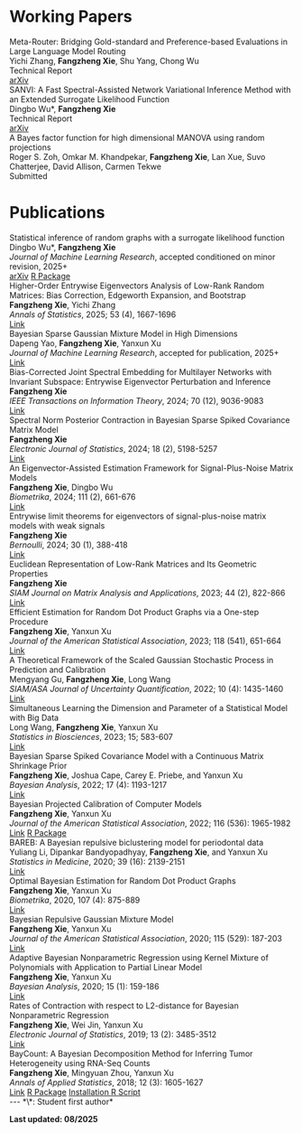 # Working Papers

<div class="publication-entry">
<div class="publication-title">Meta-Router: Bridging Gold-standard and Preference-based Evaluations in Large Language Model Routing
</div>
<div class="publication-authors">Yichi Zhang, <strong>Fangzheng Xie</strong>, Shu Yang, Chong Wu</div>
<div class="publication-venue">Technical Report</div>
<div class="publication-links">
<a href="https://arxiv.org/abs/2509.25535">arXiv</a>
</div>
</div>

<div class="publication-entry">
<div class="publication-title">SANVI: A Fast Spectral-Assisted Network Variational Inference Method with an Extended Surrogate Likelihood Function</div>
<div class="publication-authors">Dingbo Wu*, <strong>Fangzheng Xie</strong></div>
<div class="publication-venue">Technical Report</div>
<div class="publication-links">
<a href="https://arxiv.org/pdf/2509.00562">arXiv</a>
</div>
</div>

<div class="publication-entry">
<div class="publication-title">A Bayes factor function for high dimensional MANOVA using random projections</div>
<div class="publication-authors">Roger S. Zoh, Omkar M. Khandpekar, <strong>Fangzheng Xie</strong>, Lan Xue, Suvo Chatterjee, David Allison, Carmen Tekwe</div>
<div class="publication-venue">Submitted</div>
</div>

# Publications

<div class="publication-entry">
<div class="publication-title">Statistical inference of random graphs with a surrogate likelihood function</div>
<div class="publication-authors">Dingbo Wu*, <strong>Fangzheng Xie</strong></div>
<div class="publication-venue"><em>Journal of Machine Learning Research</em>, accepted conditioned on minor revision, 2025+</div>
<div class="publication-links">
<a href="https://arxiv.org/abs/2207.01702">arXiv</a>
<a href="/materials/lgraph_0.1.0.tar.gz">R Package</a>
</div>
</div>

<div class="publication-entry">
<div class="publication-title">Higher-Order Entrywise Eigenvectors Analysis of Low-Rank Random Matrices: Bias Correction, Edgeworth Expansion, and Bootstrap</div>
<div class="publication-authors"><strong>Fangzheng Xie</strong>, Yichi Zhang</div>
<div class="publication-venue"><em>Annals of Statistics</em>, 2025; 53 (4), 1667-1696</div>
<div class="publication-links">
<a href="https://projecteuclid.org/journals/annals-of-statistics/volume-53/issue-4/Higher-order-entrywise-eigenvectors-analysis-of-low-rank-random-matrices/10.1214/25-AOS2520.short">Link</a>
</div>
</div>

<div class="publication-entry">
<div class="publication-title">Bayesian Sparse Gaussian Mixture Model in High Dimensions</div>
<div class="publication-authors">Dapeng Yao, <strong>Fangzheng Xie</strong>, Yanxun Xu</div>
<div class="publication-venue"><em>Journal of Machine Learning Research</em>, accepted for publication, 2025+</div>
<div class="publication-links">
<a href="https://jmlr.org/papers/volume26/23-0142/23-0142.pdf">Link</a>
</div>
</div>

<div class="publication-entry">
<div class="publication-title">Bias-Corrected Joint Spectral Embedding for Multilayer Networks with Invariant Subspace: Entrywise Eigenvector Perturbation and Inference</div>
<div class="publication-authors"><strong>Fangzheng Xie</strong></div>
<div class="publication-venue"><em>IEEE Transactions on Information Theory</em>, 2024; 70 (12), 9036-9083</div>
<div class="publication-links">
<a href="https://ieeexplore.ieee.org/document/10701477">Link</a>
</div>
</div>

<div class="publication-entry">
<div class="publication-title">Spectral Norm Posterior Contraction in Bayesian Sparse Spiked Covariance Matrix Model</div>
<div class="publication-authors"><strong>Fangzheng Xie</strong></div>
<div class="publication-venue"><em>Electronic Journal of Statistics</em>, 2024; 18 (2), 5198-5257</div>
<div class="publication-links">
<a href="https://projecteuclid.org/journals/electronic-journal-of-statistics/volume-18/issue-2/Spectral-norm-posterior-contraction-in-Bayesian-sparse-spiked-covariance-matrix/10.1214/24-EJS2326.full">Link</a>
</div>
</div>

<div class="publication-entry">
<div class="publication-title">An Eigenvector-Assisted Estimation Framework for Signal-Plus-Noise Matrix Models</div>
<div class="publication-authors"><strong>Fangzheng Xie</strong>, Dingbo Wu</div>
<div class="publication-venue"><em>Biometrika</em>, 2024; 111 (2), 661-676</div>
<div class="publication-links">
<a href="https://academic.oup.com/biomet/advance-article-abstract/doi/10.1093/biomet/asad058/7277189">Link</a>
</div>
</div>

<div class="publication-entry">
<div class="publication-title">Entrywise limit theorems for eigenvectors of signal-plus-noise matrix models with weak signals</div>
<div class="publication-authors"><strong>Fangzheng Xie</strong></div>
<div class="publication-venue"><em>Bernoulli</em>, 2024; 30 (1), 388-418</div>
<div class="publication-links">
<a href="https://projecteuclid.org/journals/bernoulli/volume-30/issue-1/Entrywise-limit-theorems-for-eigenvectors-of-signal-plus-noise-matrix/10.3150/23-BEJ1602.short">Link</a>
</div>
</div>

<div class="publication-entry">
<div class="publication-title">Euclidean Representation of Low-Rank Matrices and Its Geometric Properties</div>
<div class="publication-authors"><strong>Fangzheng Xie</strong></div>
<div class="publication-venue"><em>SIAM Journal on Matrix Analysis and Applications</em>, 2023; 44 (2), 822-866</div>
<div class="publication-links">
<a href="https://epubs.siam.org/doi/full/10.1137/22M1489125">Link</a>
</div>
</div>

<div class="publication-entry">
<div class="publication-title">Efficient Estimation for Random Dot Product Graphs via a One-step Procedure</div>
<div class="publication-authors"><strong>Fangzheng Xie</strong>, Yanxun Xu</div>
<div class="publication-venue"><em>Journal of the American Statistical Association</em>, 2023; 118 (541), 651-664</div>
<div class="publication-links">
<a href="https://www.tandfonline.com/doi/abs/10.1080/01621459.2021.1948419?journalCode=uasa20">Link</a>
</div>
</div>

<div class="publication-entry">
<div class="publication-title">A Theoretical Framework of the Scaled Gaussian Stochastic Process in Prediction and Calibration</div>
<div class="publication-authors">Mengyang Gu, <strong>Fangzheng Xie</strong>, Long Wang</div>
<div class="publication-venue"><em>SIAM/ASA Journal of Uncertainty Quantification</em>, 2022; 10 (4): 1435-1460</div>
<div class="publication-links">
<a href="https://epubs.siam.org/doi/10.1137/21M1409949">Link</a>
</div>
</div>

<div class="publication-entry">
<div class="publication-title">Simultaneous Learning the Dimension and Parameter of a Statistical Model with Big Data</div>
<div class="publication-authors">Long Wang, <strong>Fangzheng Xie</strong>, Yanxun Xu</div>
<div class="publication-venue"><em>Statistics in Biosciences</em>, 2023; 15; 583-607</div>
<div class="publication-links">
<a href="https://link.springer.com/article/10.1007/s12561-021-09324-4">Link</a>
</div>
</div>

<div class="publication-entry">
<div class="publication-title">Bayesian Sparse Spiked Covariance Model with a Continuous Matrix Shrinkage Prior</div>
<div class="publication-authors"><strong>Fangzheng Xie</strong>, Joshua Cape, Carey E. Priebe, and Yanxun Xu</div>
<div class="publication-venue"><em>Bayesian Analysis</em>, 2022; 17 (4): 1193-1217</div>
<div class="publication-links">
<a href="https://projecteuclid.org/journals/bayesian-analysis/advance-publication/Bayesian-Sparse-Spiked-Covariance-Model-with-a-Continuous-Matrix-Shrinkage/10.1214/21-BA1292.full">Link</a>
</div>
</div>

<div class="publication-entry">
<div class="publication-title">Bayesian Projected Calibration of Computer Models</div>
<div class="publication-authors"><strong>Fangzheng Xie</strong>, Yanxun Xu</div>
<div class="publication-venue"><em>Journal of the American Statistical Association</em>, 2022; 116 (536): 1965-1982</div>
<div class="publication-links">
<a href="https://amstat.tandfonline.com/doi/abs/10.1080/01621459.2020.1753519?casa_token=PYAZ9qfLQ5cAAAAA%3AnBkPeOyepfwUkKs4TtbijCzyxNdrUmPLlFssVw1VZ8pIGC-fM6V5zvJpW8nljRITnrcUeQyzxBx4Kg&journalCode=uasa20#.XxeVAlxKiUk">Link</a>
<a href="/materials/BayProjected_0.1.0.tar.gz">R Package</a>
</div>
</div>

<div class="publication-entry">
<div class="publication-title">BAREB: A Bayesian repulsive biclustering model for periodontal data</div>
<div class="publication-authors">Yuliang Li, Dipankar Bandyopadhyay, <strong>Fangzheng Xie</strong>, and Yanxun Xu</div>
<div class="publication-venue"><em>Statistics in Medicine</em>, 2020; 39 (16): 2139-2151</div>
<div class="publication-links">
<a href="https://onlinelibrary.wiley.com/doi/abs/10.1002/sim.8536">Link</a>
</div>
</div>

<div class="publication-entry">
<div class="publication-title">Optimal Bayesian Estimation for Random Dot Product Graphs</div>
<div class="publication-authors"><strong>Fangzheng Xie</strong>, Yanxun Xu</div>
<div class="publication-venue"><em>Biometrika</em>, 2020, 107 (4): 875-889</div>
<div class="publication-links">
<a href="https://academic.oup.com/biomet/article-abstract/doi/10.1093/biomet/asaa031/5867841?redirectedFrom=fulltext">Link</a>
</div>
</div>

<div class="publication-entry">
<div class="publication-title">Bayesian Repulsive Gaussian Mixture Model</div>
<div class="publication-authors"><strong>Fangzheng Xie</strong>, Yanxun Xu</div>
<div class="publication-venue"><em>Journal of the American Statistical Association</em>, 2020; 115 (529): 187-203</div>
<div class="publication-links">
<a href="https://www.tandfonline.com/doi/abs/10.1080/01621459.2018.1537918?journalCode=uasa20">Link</a>
</div>
</div>

<div class="publication-entry">
<div class="publication-title">Adaptive Bayesian Nonparametric Regression using Kernel Mixture of Polynomials with Application to Partial Linear Model</div>
<div class="publication-authors"><strong>Fangzheng Xie</strong>, Yanxun Xu</div>
<div class="publication-venue"><em>Bayesian Analysis</em>, 2020; 15 (1): 159-186</div>
<div class="publication-links">
<a href="https://projecteuclid.org/euclid.ba/1550826222">Link</a>
</div>
</div>


<div class="publication-entry">
<div class="publication-title">Rates of Contraction with respect to L2-distance for Bayesian Nonparametric Regression</div>
<div class="publication-authors"><strong>Fangzheng Xie</strong>, Wei Jin, Yanxun Xu</div>
<div class="publication-venue"><em>Electronic Journal of Statistics</em>, 2019; 13 (2): 3485-3512</div>
<div class="publication-links">
<a href="https://projecteuclid.org/euclid.ejs/1569895281">Link</a>
</div>
</div>

<div class="publication-entry">
<div class="publication-title">BayCount: A Bayesian Decomposition Method for Inferring Tumor Heterogeneity using RNA-Seq Counts</div>
<div class="publication-authors"><strong>Fangzheng Xie</strong>, Mingyuan Zhou, Yanxun Xu</div>
<div class="publication-venue"><em>Annals of Applied Statistics</em>, 2018; 12 (3): 1605-1627</div>
<div class="publication-links">
<a href="https://projecteuclid.org/euclid.aoas/1536652967">Link</a>
<a href="/materials/BayCount_0.1.0.tar.gz">R Package</a>
<a href="/materials/Installation_script.r">Installation R Script</a>
</div>
</div>
---
*\*: Student first author*

**Last updated: 08/2025**

